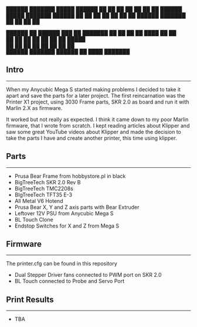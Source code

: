 
██████  ███████  █████  ██████
██   ██ ██      ██   ██ ██   ██
██████  █████   ███████ ██████
██   ██ ██      ██   ██ ██   ██
██████  ███████ ██   ██ ██   ██


 ██████ ██       ██████  ███    ██ ███████ 
██      ██      ██    ██ ████   ██ ██      
██      ██      ██    ██ ██ ██  ██ █████   
██      ██      ██    ██ ██  ██ ██ ██      
 ██████ ███████  ██████  ██   ████ ███████ 
                      
## Intro
***
When my Anycubic Mega S started making problems I decided to take it apart and save the parts for a later project.
The first reincarnation was the Printer X1 project, using 3030 Frame parts, SKR 2.0 as board and run it with Marlin 2.X as firmware.

It worked but not really as expected. I think it came down to my poor Marlin firmware, that I wrote from scratch.
I kept reading articles about Klipper and saw some great YouTube videos about Klipper and made the decision to take the parts I have and create another printer, this time using klipper.

## Parts
***
- Prusa Bear Frame from hobbystore.pl in black
- BigTreeTech SKR 2.0 Rev B
- BigTreeTech TMC2208s
- BIgTreeTech TFT35 E-3 
- All Metal V6 Hotend
- Prusa Bear X, Y and Z axis parts with Bear Extruder
- Leftover 12V PSU from Anycubic Mega S
- BL Touch Clone
- Endstop Switches for X and Z from Mega S

## Firmware
***
The printer.cfg can be found in this repository
- Dual Stepper Driver fans connected to PWM port on SKR 2.0
- BL Touch connected to Probe and Servo Port

## Print Results
***
- TBA